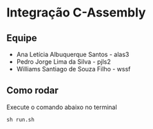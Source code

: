 # Integração C-Assembly

## Equipe
- Ana Letícia Albuquerque Santos - alas3
- Pedro Jorge Lima da Silva - pjls2
- Williams Santiago de Souza Filho - wssf

## Como rodar

Execute o comando abaixo no terminal

```
sh run.sh
```